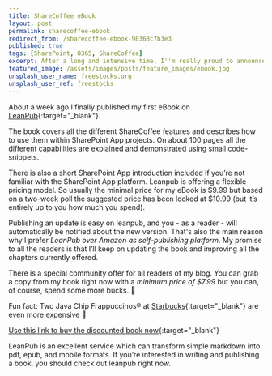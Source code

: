 ```yaml
---
title: ShareCoffee eBook
layout: post
permalink: sharecoffee-ebook
redirect_from: /sharecoffee-ebook-98368c7b3e3
published: true
tags: [SharePoint, O365, ShareCoffee]
excerpt: After a long and intensive time, I''m really proud to announce my first eBook
featured_image: /assets/images/posts/feature_images/ebook.jpg
unsplash_user_name: freestocks.org
unsplash_user_ref: freestocks
---
```


About a week ago I finally published my first eBook on [LeanPub](http://www.leanpub.com){:target="_blank"}.

The book covers all the different ShareCoffee features and describes how to use them within SharePoint App projects. On about 100 pages all the different capabilities are explained and demonstrated using small code-snippets.

There is also a short SharePoint App introduction included if you’re not familiar with the SharePoint App platform. Leanpub is offering a flexible pricing model. So usually the minimal price for my eBook is $9.99 but based on a two-week poll the suggested price has been locked at $10.99 (but it’s entirely up to you how much you spend).

Publishing an update is easy on leanpub, and you - as a reader - will automatically be notified about the new version. That's also the main reason why I prefer *LeanPub over Amazon as self-publishing platform*. My promise to all the readers is that I’ll keep on updating the book and improving all the chapters currently offered.

There is a special community offer for all readers of my blog. You can grab a copy from my book right now with a *minimum price of $7.99* but you can, of course, spend some more bucks. 🙂

Fun fact: Two Java Chip Frappuccinos® at [Starbucks](http://www.starbucks.com){:target="_blank"} are even more expensive 🙂

[Use this link to buy the discounted book now](http://leanpub.com/buildingsharepointappsswithsharecoffee/c/C1ks1XRfZGnJ){:target="_blank"}

LeanPub is an excellent service which can transform simple markdown into pdf, epub, and mobile formats. If you’re interested in writing and publishing a book, you should check out leanpub right now.

